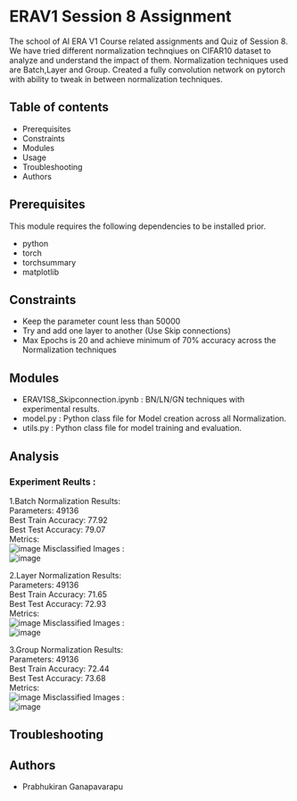 # ERAV1 Session 8 Assignment
The school of AI ERA V1 Course related assignments and Quiz of Session 8. We have tried different normalization technqiues on CIFAR10 dataset to analyze and understand the impact of them. Normalization techniques used are Batch,Layer and Group. Created a fully convolution network on pytorch with ability to tweak in between normalization techniques.

## Table of contents
- Prerequisites
- Constraints
- Modules
- Usage
- Troubleshooting
- Authors

## Prerequisites
This module requires the following dependencies to be installed prior.
- python
- torch
- torchsummary
- matplotlib
  
## Constraints
- Keep the parameter count less than 50000
- Try and add one layer to another (Use Skip connections)
- Max Epochs is 20 and achieve minimum of 70% accuracy across the Normalization techniques

## Modules
- ERAV1S8_Skipconnection.ipynb : BN/LN/GN techniques with experimental results.
- model.py : Python class file for Model creation across all Normalization.
- utils.py : Python class file for model training and evaluation.

## Analysis 
### Experiment Reults : 
1.Batch Normalization Results: \
Parameters: 49136 \
Best Train Accuracy: 77.92 \
Best Test Accuracy: 79.07 \
Metrics: \
![image](https://github.com/prabhukirangit/ERAV1/assets/33514187/97487513-c98a-47b3-a70e-9604344cd4d4)
Misclassified Images : \
![image](https://github.com/prabhukirangit/ERAV1/assets/33514187/7632f5ee-90e7-4a6b-9061-279be5d01f3d)


2.Layer Normalization Results: \
Parameters: 49136 \
Best Train Accuracy: 71.65 \
Best Test Accuracy: 72.93 \
Metrics: \
![image](https://github.com/prabhukirangit/ERAV1/assets/33514187/b17dd193-d3e6-4c96-bf8d-73b4061277ac)
Misclassified Images : \
![image](https://github.com/prabhukirangit/ERAV1/assets/33514187/7305a680-f4a3-440c-98d8-711280f6a008)


3.Group Normalization Results: \
Parameters: 49136 \
Best Train Accuracy: 72.44 \
Best Test Accuracy: 73.68 \
Metrics: \
![image](https://github.com/prabhukirangit/ERAV1/assets/33514187/47d1d086-5356-4b18-a8b1-7da8b49c1e5f)
Misclassified Images : \
![image](https://github.com/prabhukirangit/ERAV1/assets/33514187/0844964d-2002-4363-a39e-6515f69045c7)


## Troubleshooting

## Authors
- Prabhukiran Ganapavarapu



